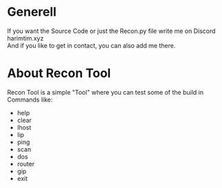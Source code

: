 # Generell
If you want the Source Code or just the Recon.py file write me on Discord harimtim.xyz\
And if you like to get in contact, you can also add me there.

# About Recon Tool
Recon Tool is a simple "Tool" where you can test some of the build in Commands like:

- help 
- clear
- lhost
- lip
- ping
- scan
- dos
- router
- gip
- exit

